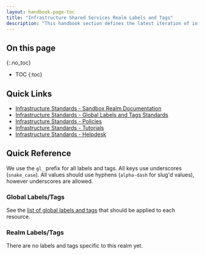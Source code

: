 ```yaml
---
layout: handbook-page-toc
title: "Infrastructure Shared Services Realm Labels and Tags"
description: "This handbook section defines the latest iteration of infrastructure standards for AWS and GCP across all departments and groups at GitLab."
---
```


## On this page
{:.no_toc}

- TOC
{:toc}

## Quick Links

* [Infrastructure Standards - Sandbox Realm Documentation](/handbook/infrastructure-standards/realms/sandbox/)
* [Infrastructure Standards - Global Labels and Tags Standards](/handbook/infrastructure-standards/labels-tags/)
* [Infrastructure Standards - Policies](/handbook/infrastructure-standards/policies/)
* [Infrastructure Standards - Tutorials](/handbook/infrastructure-standards/tutorials/)
* [Infrastructure Standards - Helpdesk](/handbook/infrastructure-standards/helpdesk/)

## Quick Reference

We use the `gl_` prefix for all labels and tags. All keys use underscores (`snake_case`). All values should use hyphens (`alpha-dash` for slug'd values), however underscores are allowed.

### Global Labels/Tags

See the [list of global labels and tags](/handbook/infrastructure-standards/labels-tags/) that should be applied to each resource.

### Realm Labels/Tags

There are no labels and tags specific to this realm yet.
